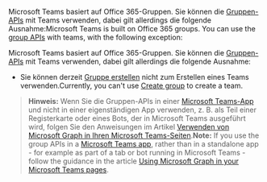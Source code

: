 <span data-ttu-id="ce499-p101">Microsoft Teams basiert auf Office 365-Gruppen. Sie können die [Gruppen-APIs](group.md) mit Teams verwenden, dabei gilt allerdings die folgende Ausnahme:</span><span class="sxs-lookup"><span data-stu-id="ce499-p101">Microsoft Teams is built on Office 365 groups. You can use the [group APIs](group.md) with teams, with the following exception:</span></span>

Microsoft Teams basiert auf Office 365-Gruppen. Sie können die [Gruppen-APIs](group.md) mit Teams verwenden, dabei gilt allerdings die folgende Ausnahme: 

- <span data-ttu-id="ce499-104">Sie können derzeit [Gruppe erstellen](../api/group_post_groups.md) nicht zum Erstellen eines Teams verwenden.</span><span class="sxs-lookup"><span data-stu-id="ce499-104">Currently, you can't use [Create group](../api/group_post_groups.md) to create a team.</span></span>  

><span data-ttu-id="ce499-105">**Hinweis:** Wenn Sie die Gruppen-APIs in einer [Microsoft Teams-App](https://msdn.microsoft.com/en-us/microsoft-teams) und nicht in einer eigenständigen App verwenden, z. B. als Teil einer Registerkarte oder eines Bots, der in Microsoft Teams ausgeführt wird, folgen Sie den Anweisungen im Artikel [Verwenden von Microsoft Graph in Ihren Microsoft Teams-Seiten](https://msdn.microsoft.com/en-us/microsoft-teams/graph).</span><span class="sxs-lookup"><span data-stu-id="ce499-105">**Note:** If you use the group APIs in a [Microsoft Teams app](https://msdn.microsoft.com/en-us/microsoft-teams), rather than in a standalone app - for example as part of a tab or bot running in Microsoft Teams - follow the guidance in the article [Using Microsoft Graph in your Microsoft Teams pages](https://msdn.microsoft.com/en-us/microsoft-teams/graph).</span></span>